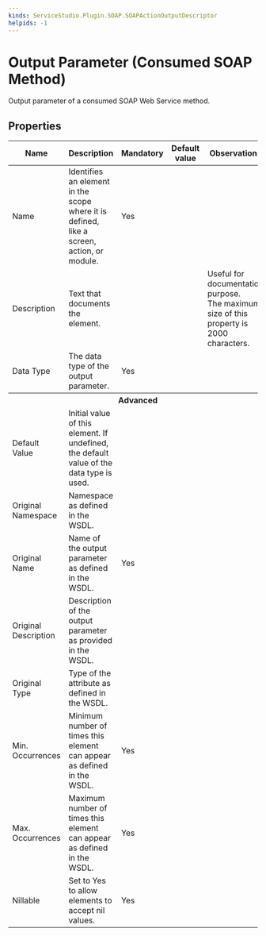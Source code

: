 ```yaml
---
kinds: ServiceStudio.Plugin.SOAP.SOAPActionOutputDescriptor
helpids: -1
---
```


# Output Parameter (Consumed SOAP Method)

Output parameter of a consumed SOAP Web Service method.

## Properties

<table markdown="1">
<thead>
<tr>
<th>Name</th>
<th>Description</th>
<th>Mandatory</th>
<th>Default value</th>
<th>Observations</th>
</tr>
</thead>
<tbody>
<tr>
<td title="Name">Name</td>
<td>Identifies an element in the scope where it is defined, like a screen, action, or module.</td>
<td>Yes</td>
<td></td>
<td></td>
</tr>
<tr>
<td title="Description">Description</td>
<td>Text that documents the element.</td>
<td></td>
<td></td>
<td>Useful for documentation purpose.<br/>The maximum size of this property is 2000 characters.</td>
</tr>
<tr>
<td title="Type">Data Type</td>
<td>The data type of the output parameter.</td>
<td>Yes</td>
<td></td>
<td></td>
</tr>
<tr >
<th colspan="5">Advanced</th>
</tr>
<tr>
<td title="DefaultValue">Default Value</td>
<td>Initial value of this element. If undefined, the default value of the data type is used.</td>
<td></td>
<td></td>
<td></td>
</tr>
<tr>
<td title="OriginalNamespace">Original Namespace</td>
<td>Namespace as defined in the WSDL.</td>
<td></td>
<td></td>
<td></td>
</tr>
<tr>
<td title="OriginalName">Original Name</td>
<td>Name of the output parameter as defined in the WSDL.</td>
<td>Yes</td>
<td></td>
<td></td>
</tr>
<tr>
<td title="OriginalDescription">Original Description</td>
<td>Description of the output parameter as provided in the WSDL.</td>
<td></td>
<td></td>
<td></td>
</tr>
<tr>
<td title="OriginalType">Original Type</td>
<td>Type of the attribute as defined in the WSDL.</td>
<td></td>
<td></td>
<td></td>
</tr>
<tr>
<td title="MinOccurrencies">Min. Occurrences</td>
<td>Minimum number of times this element can appear as defined in the WSDL.</td>
<td>Yes</td>
<td></td>
<td></td>
</tr>
<tr>
<td title="MaxOccurrencies">Max. Occurrences</td>
<td>Maximum number of times this element can appear as defined in the WSDL.</td>
<td>Yes</td>
<td></td>
<td></td>
</tr>
<tr>
<td title="Nillable">Nillable</td>
<td>Set to Yes to allow elements to accept nil values.</td>
<td>Yes</td>
<td></td>
<td></td>
</tr>
</tbody>
</table>

